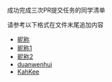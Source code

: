 成功完成三次PR提交任务的同学清单

请参考以下格式在文件末尾追加内容

* [昵称](/文件路径及名称)
* [昵称1](/file1.md)
* [昵称2](/file2.md)
* [duanwenhui](duanwenhuiIMAU.md)
* [KahKee](/KahKee.md)
